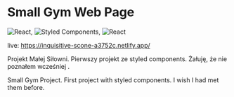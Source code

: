 # Small Gym Web Page

<img src="https://img.shields.io/badge/React-20232A?style=for-the-badge&logo=react&logoColor=61DAFB" alt="React"/>,
<img src="https://img.shields.io/badge/styled--components-DB7093?style=for-the-badge&logo=styled-components&logoColor=white" alt="Styled Components"/>,
<img src="https://img.shields.io/badge/React_Router-CA4245?style=for-the-badge&logo=react-router&logoColor=white" alt="React"/>

live: https://inquisitive-scone-a3752c.netlify.app/

Projekt Małej Siłowni.
Pierwszy projekt ze styled components. Żałuję, że nie poznałem wcześniej .

Small Gym Project.
First project with styled components. I wish I had met them before.
